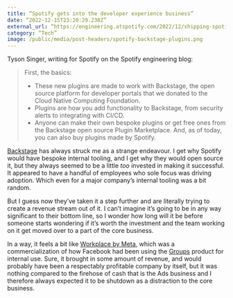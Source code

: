 ```yaml
---
title: “Spotify gets into the developer experience business”
date: “2022-12-15T23:20:29.238Z”
external_url: “https://engineering.atspotify.com/2022/12/shipping-spotifys-culture-5-plugins-and-4-principles-for-supercharging-developer-experience-at-scale/”
category: “Tech”
image: /public/media/post-headers/spotify-backstage-plugins.png
---
```


Tyson Singer, writing for Spotify on the Spotify engineering blog:

> First, the basics: 
>
> - These new plugins are made to work with Backstage, the open source platform for developer portals that we donated to the Cloud Native Computing Foundation. 
> - Plugins are how you add functionality to Backstage, from security alerts to integrating with CI/CD. 
> - Anyone can make their own bespoke plugins or get free ones from the Backstage open source Plugin Marketplace. 
> And, as of today, you can also buy plugins made by Spotify.

[Backstage](https://backstage.spotify.com) has always struck me as a strange endeavour. I get why Spotify would have bespoke internal tooling, and I get why they would open source it, but they always seemed to be a little *too* invested in making it successful. It appeared to have a handful of employees who sole focus was driving adoption. Which even for a major company’s internal tooling was a bit random.

But I guess now they’ve taken it a step further and are literally trying to create a revenue stream out of it. I can’t imagine it’s going to be in any way significant to their bottom line, so I wonder how long will it be before someone starts wondering if it’s worth the investment and the team working on it get moved over to a part of the core business.

In a way, it feels a bit like [Workplace by Meta](https://www.workplace.com), which was a commercialization of how Facebook had been using the [Groups](https://www.facebook.com/groups/explore/) product for internal use. Sure, it brought in some amount of revenue, and would probably have been a respectably profitable company by itself, but it was nothing compared to the firehose of cash that is the Ads business and I therefore always expected it to be shutdown as a distraction to the core business.
